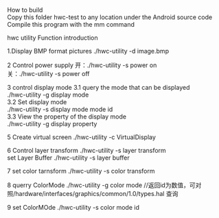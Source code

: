 How to build                                                                                                                                                           
Copy this folder hwc-test to any location under the Android source code
Compile this program with the mm command

hwc utility Function introduction                                                                                                                                       

1.Display BMP format pictures
./hwc-utility -d image.bmp

2 Control power supply
开：./hwc-utility -s power on                                                                                                             
关：./hwc-utility -s power off


3 control display mode
 3.1 query the mode that can be displayed                                                                                          
 ./hwc-utility -g display mode                                                                                               
 3.2 Set display mode                                                                                                         
 ./hwc-utility -s display mode mode id                                                                                       
 3.3 View the property of the display mode                                                                                                                     
./hwc-utility -g display property                                                                                                           

5 Create virtual screen
./hwc-utility -c VirtualDisplay

6 Control layer transform
./hwc-utility -s layer transform                                                                                                         
set Layer Buffer
./hwc-utility -s layer buffer

7 set color tarnsform
./hwc-utility -s color transform

8  querry ColorMode
./hwc-utility -g color mode  //返回id为数值，可对照/hardware/interfaces/graphics/common/1.0/types.hal 查询

9 set ColorMOde
./hwc-utility -s color mode id
